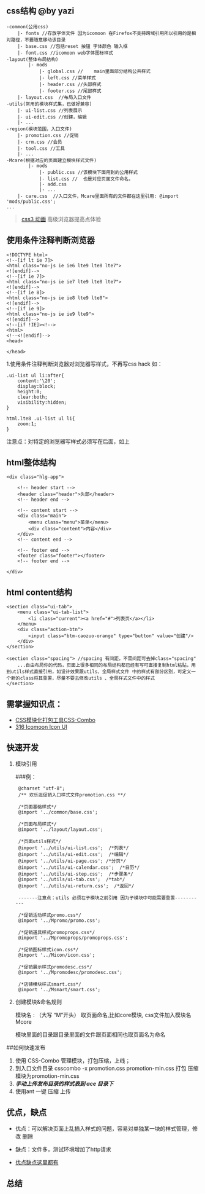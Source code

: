  ## css结构 @by yazi  

	-common(公用css)
		|- fonts //存放字体文件 因为icomoon 在Firefox不支持跨域引用所以引用的是相对路径，不要随意移动该目录
		|- base.css //包括reset 按钮 字体颜色 输入框
		|- font.css //icomoon web字体图标样式
	-layout(整体布局结构)
			|- mods
				|- global.css //	main里面部分结构公共样式
				|- left.css //菜单样式
				|- header.css //头部样式
				|- footer.css //尾部样式
		|- layout.css  //布局入口文件
	-utils(常用的模块样式集，已做好兼容)
		|- ui-list.css //列表展示
		|- ui-edit.css //创建，编辑	
		|- ...
	-region(模块范围，入口文件)
		|- promotion.css //促销
		|- crm.css //会员
		|- tool.css //工具
		|- ...
	-Mcare(根据对应的页面建立模块样式文件)
			|- mods
				|- public.css //该模块下面用到的公用样式
				|- list.css //	也是对应页面文件命名，
				|- add.css 
				|- ...
		|- care.css  //入口文件，Mcare里面所有的文件都在这里引用: @import 'mods/public.css';
	...
> [css3 动画](http://daneden.me/animate/) 高级浏览器提高点体验
## 使用条件注释判断浏览器
	<!DOCTYPE html>
	<!--[if lt ie 7]>
	<html class="no-js ie ie6 lte9 lte8 lte7">
	<![endif]-->
	<!--[if ie 7]>
	<html class="no-js ie ie7 lte9 lte8 lte7"> 
	<![endif]-->
	<!--[if ie 8]>
	<html class="no-js ie ie8 lte9 lte8"> 
	<![endif]-->
	<!--[if ie 9]>
	<html class="no-js ie ie9 lte9"> 
	<![endif]-->
	<!--[if !IE]><!-->
	<html> 
	<!--<![endif]-->
	<head>
	
	</head>

1.使用条件注释判断浏览器对浏览器写样式，不再写css hack 如：

	.ui-list ul li:after{ 
		content:'\20'; 
		display:block; 
		height:0; 
		clear:both; 
		visibility:hidden;
	}

	html.lte8 .ui-list ul li{ 
		zoom:1;
	}

注意点：对特定的浏览器写样式必须写在后面，如上

## html整体结构

	<div class="hlg-app">
 
		<!-- header start -->
		<header class="header">头部</header>
		<!-- header end -->
		
		<!-- content start -->
		<div class="main">
			<menu class="menu">菜单</menu>
			<div class="content">内容</div>
		</div>
		<!-- content end -->
		
		<!-- footer end -->
		<footer class="footer"></footer>
		<!-- footer end --> 
	 
	</div>	

## html content结构
	<section class="ui-tab">
		<menu class="ui-tab-list">
			<li class="current"><a href="#">列表页</a></li>
		</menu>
		<div class="action-btn">
			<input class="btm-caozuo-orange" type="button" value="创建"/>
		</div>
	</section>
	
	<section class="spacing"> //spacing 有间距，不需间距可去掉class="spacing"
		...自由布局你的代码，页面上很多相同的布局结构都已经有写可直接复制html粘贴，用到utils样式直接引用，如设计效果跟utils、全局样式文件 中的样式有部分区别，可定义一个新的class将其重置，尽量不要去修改utils 、全局样式文件中的样式
	</section>

## 需掌握知识点： 
-  [CSS模块化打包工具CSS-Combo](http://www.36ria.com/5898)
-  [316 Icomoon Icon UI](http://www.w3cplus.com/demo/icomoon-icon-ui.html)

## 快速开发
1. 模块引用 

	###例：	

		@charset "utf-8";
	 	/** 欢乐逛促销入口样式文件promotion.css **/

		/*页面基础样式*/
		@import '../common/base.css';
		
		/*页面布局样式*/
		@import '../layout/layout.css';
		 
		/*页面utils样式*/
		@import '../utils/ui-list.css';  /*列表*/
		@import '../utils/ui-edit.css';  /*编辑*/
		@import '../utils/ui-page.css'; /*分页*/
		@import '../utils/ui-calendar.css';  /*日历*/
		@import '../utils/ui-step.css';  /*步骤条*/
		@import '../utils/ui-tab.css';  /*tab*/
		@import '../utils/ui-return.css';  /*返回*/

		-------注意点：utils 必须在子模块之前引用 因为子模块中可能需要重置-----------
		
		/*促销活动样式promo.css*/
		@import '../Mpromo/promo.css';
		
		/*促销道具样式promoprops.css*/
		@import '../Mpromoprops/promoprops.css';
		
		/*促销图标样式icon.css*/
		@import '../Micon/icon.css';
		
		/*促销展示样式promodesc.css*/
		@import '../Mpromodesc/promodesc.css';
		
		/*店铺模块样式smart.css*/
		@import '../Msmart/smart.css';

2. 创建模块&命名规则

	模块名 : （大写 “M”开头） 取页面命名,比如core模块, css文件加入模块名 Mcore 
	
	模块里面的目录跟目录里面的文件跟页面相同也取页面名为命名


##如何快速发布

1.  使用 CSS-Combo 管理模块，打包压缩，上线；
2.  到入口文件目录 csscombo -x promotion.css promotion-min.css 打包 压缩模块为promotion-min.css
3.  ***手动上传发布目录的样式表到 ace 目录下*** 
4.  使用ant 一键 压缩 上传 

## 优点，缺点

-  优点：可以解决页面上乱插入样式的问题，容易对单独某一块的样式管理，修改 删除
  
-  缺点：文件多，测试环境增加了http请求
 
-  [优点缺点这里都有](http://www.36ria.com/5898)

## 总结